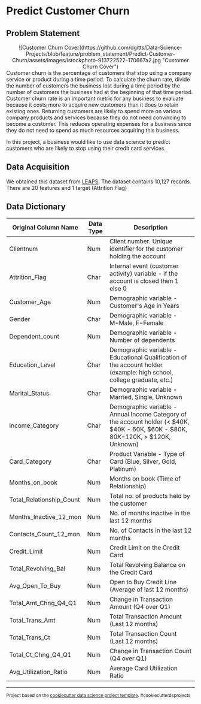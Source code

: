 # Predict Customer Churn
## Problem Statement
<div style='text-align:center'>![Customer Churn Cover](https://github.com/dgitts/Data-Science-Projects/blob/feature/problem_statement/Predict-Customer-Churn/assets/images/istockphoto-913722522-170667a2.jpg "Customer Churn Cover")</div>
Customer churn is the percentage of customers that stop using a company service or product during a time period. To calculate the churn rate, divide the number of customers the business lost during a time period by the number of customers the business had at the beginning of that time period.
Customer churn rate is an important metric for any business to evaluate because it costs more to acquire new customers than it does to retain existing ones. Returning customers are likely to spend more on various company products and services because they do not need convincing to become a customer. This reduces operating expenses for a business since they do not need to spend as much resources acquiring this business.

In this project, a business would like to use data science to predict customers who are likely to stop using their credit card services. 
## Data Acquisition
We obtained this dataset from [LEAPS](https://leapsapp.analyttica.com/cases/11).
The dataset contains 10,127 records. There are 20 features and 1 target (Attrition Flag)
## Data Dictionary
| Original Column Name     | Data Type | Description                                                                                                                         |
|--------------------------|-----------|-------------------------------------------------------------------------------------------------------------------------------------|
| Clientnum                | Num       | Client number. Unique identifier for the customer holding the account                                                               |
| Attrition_Flag           | Char      | Internal event (customer activity) variable - if the account is closed then 1 else 0                                                |
| Customer_Age             | Num       | Demographic variable - Customer's Age in Years                                                                                      |
| Gender                   | Char      | Demographic variable - M=Male, F=Female                                                                                             |
| Dependent_count          | Num       | Demographic variable - Number of dependents                                                                                         |
| Education_Level          | Char      | Demographic variable - Educational Qualification of the account holder (example: high school, college graduate, etc.)               |
| Marital_Status           | Char      | Demographic variable - Married, Single, Unknown                                                                                     |
| Income_Category          | Char      | Demographic variable - Annual Income Category of the account holder (< $40K, $40K - 60K, $60K - $80K, $80K-$120K, > $120K, Unknown) |
| Card_Category            | Char      | Product Variable - Type of Card (Blue, Silver, Gold, Platinum)                                                                      |
| Months_on_book           | Num       | Months on book (Time of Relationship)                                                                                               |
| Total_Relationship_Count | Num       | Total no. of products held by the customer                                                                                          |
| Months_Inactive_12_mon   | Num       | No. of months inactive in the last 12 months                                                                                        |
| Contacts_Count_12_mon    | Num       | No. of Contacts in the last 12 months                                                                                               |
| Credit_Limit             | Num       | Credit Limit on the Credit Card                                                                                                     |
| Total_Revolving_Bal      | Num       | Total Revolving Balance on the Credit Card                                                                                          |
| Avg_Open_To_Buy          | Num       | Open to Buy Credit Line (Average of last 12 months)                                                                                 |
| Total_Amt_Chng_Q4_Q1     | Num       | Change in Transaction Amount (Q4 over Q1)                                                                                           |
| Total_Trans_Amt          | Num       | Total Transaction Amount (Last 12 months)                                                                                           |
| Total_Trans_Ct           | Num       | Total Transaction Count (Last 12 months)                                                                                            |
| Total_Ct_Chng_Q4_Q1      | Num       | Change in Transaction Count (Q4 over Q1)                                                                                            |
| Avg_Utilization_Ratio    | Num       | Average Card Utilization Ratio                                                                                                      |
    
--------

<p><small>Project based on the <a target="_blank" href="https://drivendata.github.io/cookiecutter-data-science/">cookiecutter data science project template</a>. #cookiecutterdsprojects</small></p>
